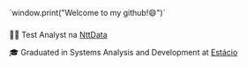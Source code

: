 ´window.print("Welcome to my github!😄")´

###

👨‍💻 Test Analyst na [NttData](https://br.nttdata.com/)

🎓 Graduated in Systems Analysis and Development at [Estácio](https://estacio.br/)
